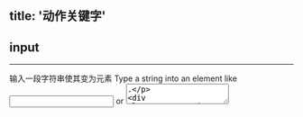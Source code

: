 title: '动作关键字'
---

## input
---
输入一段字符串使其变为元素
Type a string into an element like <input type="text" /> or <textarea>.

```C 
// <input id="link" class="case" />
input 'div#link.case' by "hello world.";
```
<br>

## click 
---
点击一个HTML的页面元素
```C
        // <a href="...">Text</a>
        click 'a';
```
```
// <a id="link" href="...">Text</a>
click 'a#link';
```
<br>

## dbclick 
---
双击一个HTML页面元素
```C
// <div id="link" class="case">Text</div>
dblclick 'div#link.case';
```
<br>

## rclick 
---
右键一个HTML页面元素
```C
// <div id="link" class="case">Text</div>
rclick 'div#link.case';
```
<br>

## move 
---
对HTML页面元素触发鼠标移动/移出的动作，类似于Selenium中的`Highlight`指令
Trigger move enter/leave events on a HTML element.Like the `Highlight` keyword in Selenium.
<br>

## hold
---
Hold an element by mouse.
<br>

## drop
---
鼠标释放一个元素
Release an element by mouse.
<br>

## scroll
---
滚动页面，保持选中元素位于屏幕中部
Move an element to the center of the screen.
<br>

## jumpto
---
跳转到一个URL链接
Jump to a complete URL.

```C
jumpto "deepin.org"  ×
jumpto "www.deepin.org"  ×
jumpto "http://www.deepin.org"  √
```
<br>

## forward
---
<br>

## back
---
<br>

## upload
---
<br>